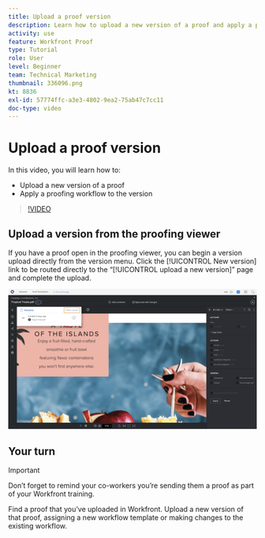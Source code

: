 ```yaml
---
title: Upload a proof version
description: Learn how to upload a new version of a proof and apply a proofing workflow to the version in [!DNL  Workfront].
activity: use
feature: Workfront Proof
type: Tutorial
role: User
level: Beginner
team: Technical Marketing
thumbnail: 336096.png
kt: 8836
exl-id: 57774ffc-a3e3-4802-9ea2-75ab47c7cc11
doc-type: video
---
```

# Upload a proof version

In this video, you will learn how to:

* Upload a new version of a proof
* Apply a proofing workflow to the version

>[!VIDEO](https://video.tv.adobe.com/v/336096/?quality=12)

## Upload a version from the proofing viewer

If you have a proof open in the proofing viewer, you can begin a version upload directly from the version menu. Click the [!UICONTROL New version] link to be routed directly to the “[!UICONTROL upload a new version]” page and complete the upload.

![An image of the proofing viewer with the version menu expanded in the upper-left corner and the [!UICONTROL New version] link highlighted.](assets/upload-version-from-viewer.png)

## Your turn

>[!IMPORTANT]
>
>Don’t forget to remind your co-workers you’re sending them a proof as part of your Workfront training.

Find a proof that you’ve uploaded in Workfront. Upload a new version of that proof, assigning a new workflow template or making changes to the existing workflow.

<!--
### Learn more 
* Create a new version of a proof
-->

